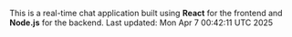 This is a real-time chat application built using **React** for the frontend and **Node.js** for the backend.
Last updated: Mon Apr  7 00:42:11 UTC 2025
